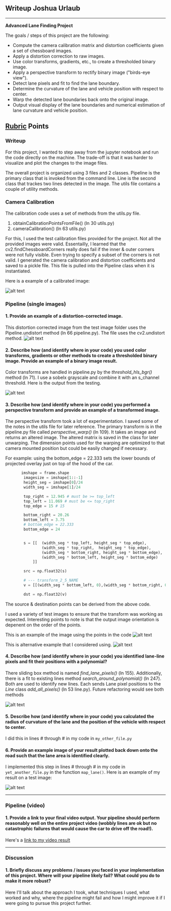 ## Writeup Joshua Urlaub

---

**Advanced Lane Finding Project**

The goals / steps of this project are the following:

* Compute the camera calibration matrix and distortion coefficients given a set of chessboard images.
* Apply a distortion correction to raw images.
* Use color transforms, gradients, etc., to create a thresholded binary image.
* Apply a perspective transform to rectify binary image ("birds-eye view").
* Detect lane pixels and fit to find the lane boundary.
* Determine the curvature of the lane and vehicle position with respect to center.
* Warp the detected lane boundaries back onto the original image.
* Output visual display of the lane boundaries and numerical estimation of lane curvature and vehicle position.

[//]: # (Image References)

[image1]: ./all_writeup/image_calibrate/undistortedcalibration1.jpg "Undistorted Cal Image"
[image1a]: ./all_writeup/undistortcal_test1.jpg "Undistorted Image"
[image2]: ./test_images/test1.jpg "Road Transformed"
[image3]: ./all_writeup/image_transform/thresholdstraight_lines1.jpg "Transform Example"

[image4]: ./all_writeup/image_transform/transformed_2_5_straight_lines1.jpg "Final Warped Points"
[image4a]: ./all_writeup/image_transform/transformed_2_1_straight_lines1.jpg "Alternative Warp Example"
[image5]: ./examples/color_fit_lines.jpg "Fit Visual"
[image6]: ./examples/example_output.jpg "Output"
[video1]: ./project_video.mp4 "Video"

## [Rubric](https://review.udacity.com/#!/rubrics/571/view) Points


### Writeup

For this project, I wanted to step away from the jupyter notebook and run the code directly on the machine. The trade-off is that it was harder to visualize and plot the changes to the image files.

The overall project is organized using 3 files and 2 classes. Pipeline is the primary class that is invoked from the command line. Line is the second class that trackes two lines detected in the image. The utils file contains a couple of utility methods.

### Camera Calibration

The calibration code uses a set of methods from the utils.py file.
1. obtainCalibrationPointsFromFile() (ln 30 utils.py)
2. cameraCalibration() (ln 63 utils.py)

For this, I used the test calibration files provided for the project. Not all the provided images were valid. Essentailly, I learned that the cv2.findChessboardCorners really does fail if the inner & outer corners were not fully visible. Even trying to specify a subset of the corners is not valid. I generated the camera calibration and distortion coefficients and saved to a pickle file. This file is pulled into the Pipeline class when it is instantiated.

Here is a example of a calibrated image:

![alt text][image1]


### Pipeline (single images)

#### 1. Provide an example of a distortion-corrected image.

This distortion corrected image from the test image folder uses the Pipeline.undistort method (ln 66 pipeline.py). The file uses the cv2.undistort method.
![alt text][image1a]


#### 2. Describe how (and identify where in your code) you used color transforms, gradients or other methods to create a thresholded binary image.  Provide an example of a binary image result.

Color transforms are handled in pipeline.py by the *threshold_hls_bgr()* method (ln 71). I use a sobelx grayscale and combine it with an s_channel threshold.
Here is the output from the testing.

![alt text][image3]


#### 3. Describe how (and identify where in your code) you performed a perspective transform and provide an example of a transformed image.

The perspective transform took a lot of experimentation. I saved some of the notes in the utils file for later reference. The primary transform is in the pipeline.py file called *perspective_warp()* (ln 109). It takes an image and returns an altered image. The altered matrix is saved in the class for later unwarping. The dimension points used for the warping are optimized to that camera mounted position but could be easily changed if necessary.

For example: using the bottom_edge = 22.333 sets the lower bounds of projected overlay just on top of the hood of the car.


```python
       imshape = frame.shape
        imagesize = imshape[1::-1]
        height_seg = imshape[0]/24
        width_seg = imshape[1]/24

        top_right = 12.945 # must be >= top_left
        top_left = 11.069 # must be <= top_right
        top_edge = 15 # 15

        bottom_right = 20.26
        bottom_left = 3.75
        # bottom_edge = 22.333
        bottom_edge = 24


        s = [[  (width_seg * top_left, height_seg * top_edge),
                (width_seg * top_right,  height_seg * top_edge),
                (width_seg * bottom_right, height_seg * bottom_edge),
                (width_seg * bottom_left, height_seg * bottom_edge)
            ]]

        src = np.float32(s)

        # --- transform_2_5_NAME
        v = [[(width_seg * bottom_left, 0),(width_seg * bottom_right, 0 ), (width_seg * bottom_right, imshape[0]), (width_seg * bottom_left,imshape[0] ) ]]

        dst = np.float32(v)

```
The source & destination points can be derived from the above code.

I used a variety of test images to ensure that the transform was working as expected. Interesting points to note is that the output image orientation is depenent on the order of the points.

This is an example of the image using the points in the code
![alt text][image4]

This is alternative example that I considered using.
![alt text][image4a]


#### 4. Describe how (and identify where in your code) you identified lane-line pixels and fit their positions with a polynomial?

There sliding box method is named *find_lane_pixels()* (ln 155). Additionally, there is a fit to existing lines method *search_around_polynomial()* (ln 247). Both are used to identify new lines. Each sends Lane pixel positions to the *Line* class *add_all_pixels()* (ln 53 line.py). Future refactoring would see both methods

![alt text][image5]

#### 5. Describe how (and identify where in your code) you calculated the radius of curvature of the lane and the position of the vehicle with respect to center.

I did this in lines # through # in my code in `my_other_file.py`

#### 6. Provide an example image of your result plotted back down onto the road such that the lane area is identified clearly.

I implemented this step in lines # through # in my code in `yet_another_file.py` in the function `map_lane()`.  Here is an example of my result on a test image:

![alt text][image6]

---

### Pipeline (video)

#### 1. Provide a link to your final video output.  Your pipeline should perform reasonably well on the entire project video (wobbly lines are ok but no catastrophic failures that would cause the car to drive off the road!).

Here's a [link to my video result](./project_video.mp4)

---

### Discussion

#### 1. Briefly discuss any problems / issues you faced in your implementation of this project.  Where will your pipeline likely fail?  What could you do to make it more robust?

Here I'll talk about the approach I took, what techniques I used, what worked and why, where the pipeline might fail and how I might improve it if I were going to pursue this project further.
